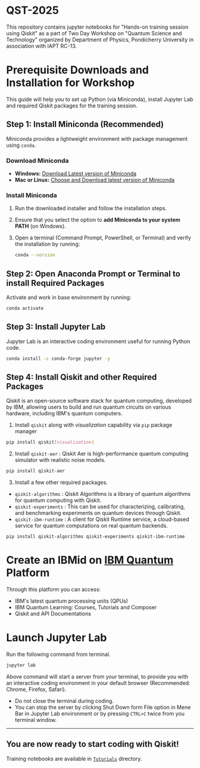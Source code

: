 # QST-2025
This repository contains jupyter notebooks for "Hands-on training session using Qiskit" as a part of Two Day Workshop on "Quantum Science and Technology" organized by Department of Physics, Pondicherry University in association with IAPT RC-13.

# Prerequisite Downloads and Installation for Workshop
This guide will help you to set up Python (via Miniconda), install Jupyter Lab and required Qiskit packages for the training session.

## Step 1: Install Miniconda (Recommended)
Miniconda provides a lightweight environment with package management using `conda`.

### Download Miniconda
- **Windows:** [Download Latest version of Miniconda](https://repo.anaconda.com/miniconda/Miniconda3-latest-Windows-x86_64.exe)
- **Mac or Linux:** [Choose and Download latest version of Miniconda](https://repo.anaconda.com/miniconda/)

### Install Miniconda
1. Run the downloaded installer and follow the installation steps.
2. Ensure that you select the option to **add Miniconda to your system PATH** (on Windows).
3. Open a terminal (Command Prompt, PowerShell, or Terminal) and verify the installation by running:

   ```sh
   conda --version
   ```
## Step 2: Open Anaconda Prompt or Terminal to install Required Packages
Activate and work in base environment by running:

```sh
conda activate
```
## Step 3: Install Jupyter Lab
Jupyter Lab is an interactive coding environment useful for running Python code.

```sh
conda install -c conda-forge jupyter -y
```

## Step 4: Install Qiskit and other Required Packages
Qiskit is an open-source software stack for quantum computing, developed by IBM, allowing users to build and run quantum circuits on various hardware, including IBM's quantum computers.
1. Install `qiskit` along with _visualization_ capability via `pip` package manager
```sh
pip install qiskit[visualization]
```
2. Install `qiskit-aer` : Qiskit Aer is high-performance quantum computing simulator with realistic noise models.
```sh
pip install qiskit-aer
```
3. Install a few other required packages.
- `qiskit-algorithms` : Qiskit Algorithms is a library of quantum algorithms for quantum computing with Qiskit.
- `qiskit-experiments` : This can be used for characterizing, calibrating, and benchmarking experiments on quantum devices through Qiskit.
- `qiskit-ibm-runtime` : A client for Qiskit Runtime service, a cloud-based service for quantum computations on real quantum backends.
```
pip install qiskit-algorithms qiskit-experiments qiskit-ibm-runtime
```
# Create an IBMid on **[IBM Quantum](https://quantum.ibm.com/)** Platform
Through this platform you can access:
- IBM's latest quantum processing units (QPUs)
- IBM Quantum Learning: Courses, Tutorials and Composer
- Qiskit and API Documentations

# Launch Jupyter Lab
Run the following command from terminal.
```sh
jupyter lab
```
Above command will start a server from your terminal, to provide you with an interactive coding environment in your default browser (Recommended: Chrome, Firefox, Safari).
- Do not close the terminal during coding.
- You can stop the server by clicking Shut Down form File option in Mene Bar in Jupyter Lab environment or by pressing `CTRL+C` twice from you terminal window.

---
## You are now ready to start coding with Qiskit!
Training notebooks are available in [`Tutorials`](https://github.com/crystaldot/QST-2025/tree/main/Tutorials) directory.
